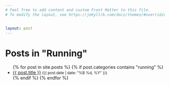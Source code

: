 ```yaml
---
# Feel free to add content and custom Front Matter to this file.
# To modify the layout, see https://jekyllrb.com/docs/themes/#overriding-theme-defaults


layout: post
---
```




<h1>Posts in "Running"</h1>
<ul>
  {% for post in site.posts %}
    {% if post.categories contains "running" %}
      <li>
        <a href="{{ post.url }}">{{ post.title }}</a>
        <small>({{ post.date | date: "%B %d, %Y" }})</small>
      </li>
    {% endif %}
  {% endfor %}
</ul>